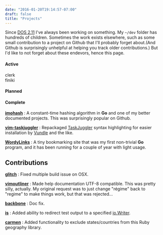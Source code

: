 ```yaml
---
date: "2016-01-20T19:14:57-07:00"
draft: false
title: "Projects"
---
```


Since [DOS 2.11](https://en.wikipedia.org/wiki/DOS) I've always been working on something. My `~/dev` folder has hundreds of children. Sometimes the work exists elsewhere, such as some small contribution to a project on Github that I'll probably forget about.(And Github is surprisingly unhelpful at helping you track older contributions.) But I'd like to not forget about these endevors, hence this page.

#### Active
clerk  
finiki  

#### Planned
#### Complete

[**imohash**](https://github.com/kalafut/imohash)
: A constant-time hashing algorithm in **Go** and one of my better documented projects. This was surprisingly popular on Github.

[**vim-taskjuggler**](https://github.com/kalafut/vim-taskjuggler)
: Repackaged [TaskJuggler](http://www.taskjuggler.org/) syntax highlighting for easier installation by [Vundle](https://github.com/VundleVim/Vundle.vim) and the like.

[**WordyLinks**](http://wordylinks.kalafut.net)
: A tiny bookmarking site that was my first non-trivial **Go** program, and it has been running for a couple of year with light usage.

## Contributions

[**glitch**](https://github.com/levicook/glitch/pull/3)
: Fixed multiple build issue on OSX.

[**vimoutliner**](https://github.com/vimoutliner/vimoutliner/pulls?q=is%3Apr+author%3Akalafut)
: Made help documentation UTF-8 compatible. This was pretty silly, actually. My original request was to just change "régime" back to "regime" to make things work, but that was rejected...

[**backbone**](https://github.com/jashkenas/backbone/pull/2889)
: Doc fix.

[**is**](https://github.com/tylerb/is/issues/2)
: Added ability to redirect test output to a specified [io.Writer](https://golang.org/pkg/io/#Writer).

[**carmen**](https://github.com/jim/carmen/commits?author=kalafut)
: Added functionality to exclude states/countries from this Ruby geography library.

